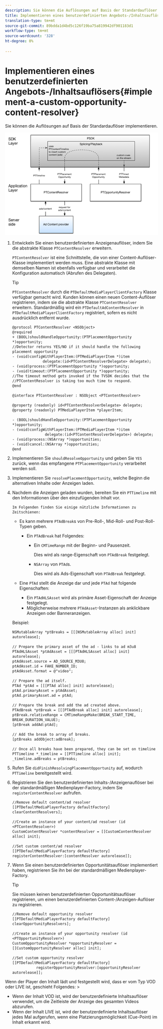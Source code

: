 ```yaml
---
description: Sie können die Auflösungen auf Basis der Standardauflöser implementieren.
title: Implementieren eines benutzerdefinierten Angebots-/Inhaltsauflösers
translation-type: tm+mt
source-git-commit: 89bdda1d4bd5c126f19ba75a819942df901183d1
workflow-type: tm+mt
source-wordcount: '328'
ht-degree: 0%

---
```



# Implementieren eines benutzerdefinierten Angebots-/Inhaltsauflösers{#implement-a-custom-opportunity-content-resolver}

Sie können die Auflösungen auf Basis der Standardauflöser implementieren.

<!--<a id="fig_CC41E2A66BDB4115821F33737B46A09B"></a>-->

![](assets/ios_psdk_content_resolver.png)

1. Entwickeln Sie einen benutzerdefinierten Anzeigenauflöser, indem Sie die abstrakte Klasse `PTContentResolver` erweitern.

   `PTContentResolver` ist eine Schnittstelle, die von einer Content-Auflöser-Klasse implementiert werden muss. Eine abstrakte Klasse mit demselben Namen ist ebenfalls verfügbar und verarbeitet die Konfiguration automatisch (Abrufen des Delegaten).

   >[!TIP]
   >
   >`PTContentResolver` durch die  `PTDefaultMediaPlayerClientFactory` Klasse verfügbar gemacht wird. Kunden können einen neuen Content-Auflöser registrieren, indem sie die abstrakte Klasse `PTContentResolver` erweitern. Standardmäßig wird ein `PTDefaultAdContentResolver` in `PTDefaultMediaPlayerClientFactory` registriert, sofern es nicht ausdrücklich entfernt wurde.

   ```
   @protocol PTContentResolver <NSObject> 
   @required 
   + (BOOL)shouldHandleOpportunity:(PTPlacementOpportunity *)opportunity;  
   //Detector returns YES/NO if it should handle the following placement opportunity 
   - (void)configWithPlayerItem:(PTMediaPlayerItem *)item  
                 delegate:(id<PTContentResolverDelegate> delegate); 
   - (void)process:(PTPlacementOpportunity *)opportunity; 
   - (void)timeout:(PTPlacementOpportunity *)opportunity;  
   //The timeout method gets invoked if the TVSDK decides that the  
   //PTContentResolver is taking too much time to respond. 
   @end 
   
   @interface PTContentResolver : NSObject <PTContentResolver> 
   
   @property (readonly) id<PTContentResolverDelegate> delegate; 
   @property (readonly) PTMediaPlayerItem *playerItem; 
   
   - (BOOL)shouldHandleOpportunity:(PTPlacementOpportunity *)opportunity; 
   - (void)configWithPlayerItem:(PTMediaPlayerItem *)item  
                  delegate:(id<PTContentResolverDelegate>) delegate; 
   - (void)process:(NSArray *)opportunities; 
   - (void)cancel:(NSArray *)opportunities; 
   @end
   ```

1. Implementieren Sie `shouldResolveOpportunity` und geben Sie `YES` zurück, wenn das empfangene `PTPlacementOpportunity` verarbeitet werden soll.
1. Implementieren Sie `resolvePlacementOpportunity`, welche Beginn die alternativen Inhalte oder Anzeigen laden.
1. Nachdem die Anzeigen geladen wurden, bereiten Sie ein `PTTimeline` mit den Informationen über den einzufügenden Inhalt vor.

       Im Folgenden finden Sie einige nützliche Informationen zu Zeitschienen:
   
   * Es kann mehrere `PTAdBreak`s von Pre-Roll-, Mid-Roll- und Post-Roll-Typen geben.

      * Ein `PTAdBreak` hat Folgendes:

         * Ein `CMTimeRange` mit der Beginn- und Pausenzeit.

            Dies wird als range-Eigenschaft von `PTAdBreak` festgelegt.

         * `NSArray` von  `PTAd`s.

            Dies wird als Ads-Eigenschaft von `PTAdBreak` festgelegt.
   * Eine `PTAd` stellt die Anzeige dar und jede `PTAd` hat folgende Eigenschaften:

      * Ein `PTAdHLSAsset` wird als primäre Asset-Eigenschaft der Anzeige festgelegt.
      * Möglicherweise mehrere `PTAdAsset`-Instanzen als anklickbare Anzeigen oder Banneranzeigen.

   Beispiel:

   ```
   NSMutableArray *ptBreaks = [[[NSMutableArray alloc] init] autorelease]; 
   
   // Prepare the primary asset of the ad - links to ad m3u8 
   PTAdHLSAsset *ptAdAsset = [[[PTAdHLSAsset alloc] init] autorelease]; 
   ptAdAsset.source = AD_SOURCE_M3U8; 
   ptAdAsset.id = FAKE_NUMBER_ID; 
   ptAdAsset.format = @"video"; 
   
   // Prepare the ad itself. 
   PTAd *ptAd = [[[PTAd alloc] init] autorelease]; 
   ptAd.primaryAsset = ptAdAsset; 
   ptAd.primaryAsset.ad = ptAd; 
   
   // Prepare the break and add the ad created above. 
   PTAdBreak *ptBreak = [[[PTAdBreak alloc] init] autorelease]; 
   ptBreak.relativeRange = CMTimeRangeMake(BREAK_START_TIME, BREAK_DURATION_VALUE); 
   [ptBreak addAd:ptAd]; 
   
   // Add the break to array of breaks. 
   [ptBreaks addObject:adBreak]; 
   
   // Once all breaks have been prepared, they can be set on timeline 
   PTTimeline *_timeline = [[PTTimeline alloc] init]; 
   _timeline.adBreaks = ptBreaks;
   ```

1. Rufen Sie `didFinishResolvingPlacementOpportunity` auf, wodurch `PTTimeline` bereitgestellt wird.
1. Registrieren Sie den benutzerdefinierten Inhalts-/Anzeigenauflöser bei der standardmäßigen Medienplayer-Factory, indem Sie `registerContentResolver` aufrufen.

   ```
   //Remove default content/ad resolver 
   [[PTDefaultMediaPlayerFactory defaultFactory] clearContentResolvers]; 
   
   //Create an instance of your content/ad resolver (id <PTContentResolver>) 
   CustomContentResolver *contentResolver = [[CustomContentResolver alloc] init]; 
   
   //Set custom content/ad resolver 
   [[PTDefaultMediaPlayerFactory defaultFactory] registerContentResolver:[contentResolver autorelease]];
   ```

1. Wenn Sie einen benutzerdefinierten Opportunitätsauflöser implementiert haben, registrieren Sie ihn bei der standardmäßigen Medienplayer-Factory.

   >[!TIP]
   >
   >Sie müssen keinen benutzerdefinierten Opportunitätsauflöser registrieren, um einen benutzerdefinierten Content-/Anzeigen-Auflöser zu registrieren.

   ```
   //Remove default opportunity resolver 
   [[PTDefaultMediaPlayerFactory defaultFactory] clearOpportunityResolvers]; 
   
   //Create an instance of your opportunity resolver (id <PTOpportunityResolver>) 
   CustomOpportunityResolver *opportunityResolver = [[CustomOpportunityResolver alloc] init]; 
   
   //Set custom opportunity resolver 
   [[PTDefaultMediaPlayerFactory defaultFactory]  
              registerOpportunityResolver:[opportunityResolver autorelease]];
   ```

Wenn der Player den Inhalt lädt und festgestellt wird, dass er vom Typ VOD oder LIVE ist, geschieht Folgendes: >
* Wenn der Inhalt VOD ist, wird der benutzerdefinierte Inhaltsauflöser verwendet, um die Zeitleiste der Anzeige des gesamten Videos abzurufen.
* Wenn der Inhalt LIVE ist, wird der benutzerdefinierte Inhaltsauflöser jedes Mal aufgerufen, wenn eine Platzierungsmöglichkeit (Cue-Point) im Inhalt erkannt wird.

